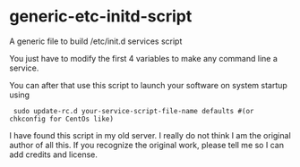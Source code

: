 # generic-etc-initd-script
A generic file to build /etc/init.d services script

You just have to modify the first 4 variables to make any command line a service.

You can after that use this script to launch your software on system startup using

     sudo update-rc.d your-service-script-file-name defaults #(or chkconfig for CentOs like)

I have found this script in my old server. I really do not think I am the original author of all this. If you recognize the original work, please tell me so I can add credits and license.
